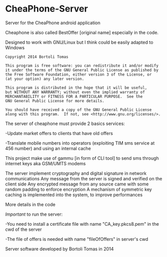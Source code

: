 # CheaPhone-Server
Server for the CheaPhone android application

Cheaphone is also called BestOffer [original name] especially in the code.


Designed to work with GNU/Linux but I think could be easily adapted to Windows

    Copyright 2014 Bortoli Tomas

    This program is free software: you can redistribute it and/or modify
    it under the terms of the GNU General Public License as published by
    the Free Software Foundation, either version 3 of the License, or
    (at your option) any later version.

    This program is distributed in the hope that it will be useful,
    but WITHOUT ANY WARRANTY; without even the implied warranty of
    MERCHANTABILITY or FITNESS FOR A PARTICULAR PURPOSE.  See the
    GNU General Public License for more details.

    You should have received a copy of the GNU General Public License
    along with this program.  If not, see <http://www.gnu.org/licenses/>.

The server of cheaphone must provide 2 basics services:

-Update market offers to clients that have old offers

-Translate mobile numbers into operators (exploiting TIM sms service at 456 number) and using an internal cache

This project make use of gammu [in form of CLI tool] to send sms through internet keys aka GSM/UMTS modems 

The server implement cryptography and digital signature in network communications
Any message from the server is signed and verified on the client side
Any encrypted message from any source came with some random padding to enforce encryption
A mechanism of symmetric key caching is implemented into the system, to improve performances

More details in the code

*Important* to run the server:

-You need to install a certificate file with name "CA_key.pkcs8.pem" in the cwd of the server

-The file of offers is needed with name "fileOfOffers" in server's cwd


Server software developed by Bortoli Tomas in 2014
